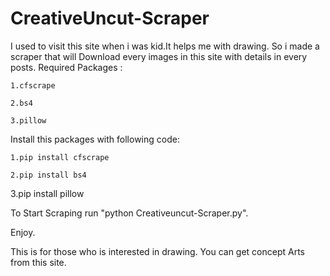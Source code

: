 # CreativeUncut-Scraper
I used to visit this site when i was kid.It helps me with drawing. So i made a scraper that will Download every images in this site with details in every posts.
Required Packages :

    1.cfscrape
  
    2.bs4
  
    3.pillow
  
Install this packages with following code:

    1.pip install cfscrape  
  
    2.pip install bs4
  
   3.pip install pillow
  
To Start Scraping run "python Creativeuncut-Scraper.py".

Enjoy.

This is for those who is interested in drawing.
You can get concept Arts from this site.
